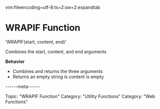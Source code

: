 vim:fileencoding=utf-8:ts=2:sw=2:expandtab

#  WRAPIF Function

'WRAPIF(start, content, end)'

Combines the start, content, and end arguments

**Behavior**

- Combines and returns the three arguments
- Returns an empty string is content is empty

------meta------

Topic: "WRAPIF Function"
Category: "Utility Functions"
Category: "Web Functions"

